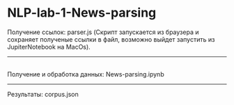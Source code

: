 # NLP-lab-1-News-parsing
Получение ссылок: parser.js (Скрипт запускается из браузера и сохраняет полученые ссылки в файл, возможно выйдет запустить из JupiterNotebook на MacOs).
<br><hr><br>
Получение и обработка данных: News-parsing.ipynb
<br><hr>
Результаты: corpus.json
